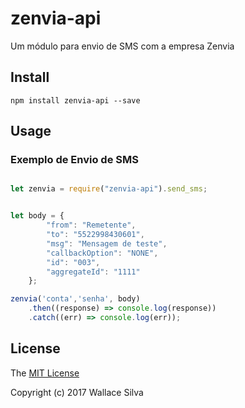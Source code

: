 # zenvia-api

Um módulo para envio de SMS com a empresa Zenvia

## Install

    npm install zenvia-api --save
    
## Usage

### Exemplo de Envio de SMS

```js

let zenvia = require("zenvia-api").send_sms;


let body = {
        "from": "Remetente",
        "to": "5522998430601",
        "msg": "Mensagem de teste",
        "callbackOption": "NONE",
        "id": "003",
        "aggregateId": "1111"
    };

zenvia('conta','senha', body)
	.then((response) => console.log(response))
	.catch((err) => console.log(err));

```

## License

The [MIT License](http://opensource.org/licenses/MIT)

Copyright (c) 2017 Wallace Silva
